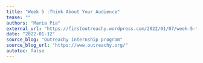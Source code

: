 ```yaml
---
title: "Week 5 :Think About Your Audience"
tease: ""
authors: "Maria Pia"
external_url: "https://firstoutreachy.wordpress.com/2022/01/07/week-5-think-about-your-audience/"
date: "2022-01-12"
source_blog: "Outreachy internship program"
source_blog_url: "https://www.outreachy.org/"
autotoc: false
---
```

